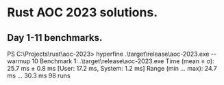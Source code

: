 # Rust AOC 2023 solutions.

## Day 1-11 benchmarks.
PS C:\Projects\rust\aoc-2023> hyperfine .\target\release\aoc-2023.exe --warmup 10
Benchmark 1: .\target\release\aoc-2023.exe
  Time (mean ± σ):      25.7 ms ±   0.8 ms    [User: 17.2 ms, System: 1.2 ms]
  Range (min … max):    24.7 ms …  30.3 ms    98 runs
  